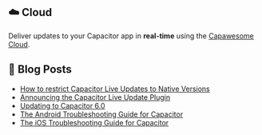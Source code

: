 <!--
# Capawesome

**Here are some ideas to get you started:**

🙋‍♀️ A short introduction - what is your organization all about?
🌈 Contribution guidelines - how can the community get involved?
👩‍💻 Useful resources - where can the community find your docs? Is there anything else the community should know?
🍿 Fun facts - what does your team eat for breakfast?
🧙 Remember, you can do mighty things with the power of [Markdown](https://docs.github.com/github/writing-on-github/getting-started-with-writing-and-formatting-on-github/basic-writing-and-formatting-syntax)
-->

## ☁️ Cloud

Deliver updates to your Capacitor app in **real-time** using the [Capawesome Cloud](https://capawesome.io/cloud/).

## 📕  Blog Posts

<!-- BLOG-POST-LIST:START -->
- [How to restrict Capacitor Live Updates to Native Versions](https://capawesome.io/blog/how-to-restrict-capacitor-live-updates-to-native-versions/)
- [Announcing the Capacitor Live Update Plugin](https://capawesome.io/blog/announcing-the-capacitor-live-update-plugin/)
- [Updating to Capacitor 6.0](https://capawesome.io/blog/updating-to-capacitor-6/)
- [The Android Troubleshooting Guide for Capacitor](https://capawesome.io/blog/troubleshooting-capacitor-android-issues/)
- [The iOS Troubleshooting Guide for Capacitor](https://capawesome.io/blog/troubleshooting-capacitor-ios-issues/)
<!-- BLOG-POST-LIST:END -->
